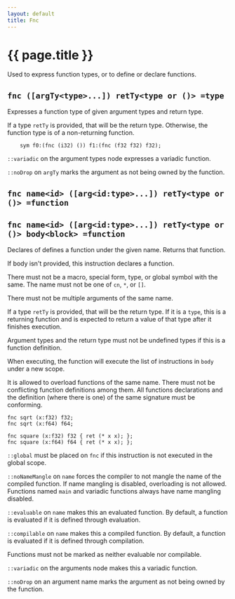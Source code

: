 ```yaml
---
layout: default
title: Fnc
---
```

# {{ page.title }}

Used to express function types, or to define or declare functions.

## `fnc ([argTy<type>...]) retTy<type or ()> =type`

Expresses a function type of given argument types and return type.

If a type `retTy` is provided, that will be the return type. Otherwise, the function type is of a non-returning function.

```
    sym f0:(fnc (i32) ()) f1:(fnc (f32 f32) f32);
```

`::variadic` on the argument types node expresses a variadic function.

`::noDrop` on `argTy` marks the argument as not being owned by the function.

## `fnc name<id> ([arg<id:type>...]) retTy<type or ()> =function`

## `fnc name<id> ([arg<id:type>...]) retTy<type or ()> body<block> =function`

Declares of defines a function under the given name. Returns that function.

If body isn't provided, this instruction declares a function.

There must not be a macro, special form, type, or global symbol with the same. The name must not be one of `cn`, `*`, or `[]`.

There must not be multiple arguments of the same name.

If a type `retTy` is provided, that will be the return type. If it is a `type`, this is a returning function and is expected to return a value of that type after it finishes execution.

Argument types and the return type must not be undefined types if this is a function definition.

When executing, the function will execute the list of instructions in `body` under a new scope.

It is allowed to overload functions of the same name. There must not be conflicting function definitions among them. All functions declarations and the definition (where there is one) of the same signature must be conforming.

```
fnc sqrt (x:f32) f32;
fnc sqrt (x:f64) f64;

fnc square (x:f32) f32 { ret (* x x); };
fnc square (x:f64) f64 { ret (* x x); };
```

`::global` must be placed on `fnc` if this instruction is not executed in the global scope.

`::noNameMangle` on `name` forces the compiler to not mangle the name of the compiled function. If name mangling is disabled, overloading is not allowed. Functions named `main` and variadic functions always have name mangling disabled.

`::evaluable` on `name` makes this an evaluated function. By default, a function is evaluated if it is defined through evaluation.

`::compilable` on `name` makes this a compiled function. By default, a function is evaluated if it is defined through compilation.

Functions must not be marked as neither evaluable nor compilable.

`::variadic` on the arguments node makes this a variadic function.

`::noDrop` on an argument name marks the argument as not being owned by the function.